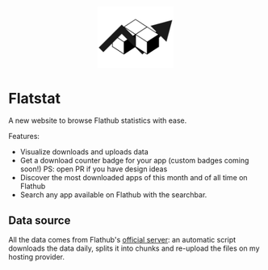 <p align="center">
  <img width="150" src="/public/flatstat-badge-logo.svg">
</p>

# Flatstat

A new website to browse Flathub statistics with ease. 

Features:

- Visualize downloads and uploads data 
- Get a download counter badge for your app (custom badges coming soon!) PS: open PR if you have design ideas
- Discover the most downloaded apps of this month and of all time on Flathub
- Search any app available on Flathub with the searchbar.

## Data source

All the data comes from Flathub's [official server](https://flathub.org/stats): an automatic script downloads the data daily, splits it into chunks and re-upload the files on my hosting provider.
